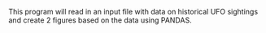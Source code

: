 This program will read in an input file with data on historical UFO sightings and create 2 figures based on the data using PANDAS. 

